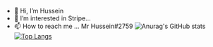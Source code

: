 - 👋 Hi, I’m Hussein
- 👀 I’m interested in Stripe...
- 📫 How to reach me ... Mr Hussein#2759
![Anurag's GitHub stats](https://github-readme-stats.vercel.app/api?username=HusseinGL&show_icons=true&theme=radical)
[![Top Langs](https://github-readme-stats.vercel.app/api/top-langs/?username=HusseinGL&layout=compact)](https://github.com/anuraghazra/github-readme-stats)
